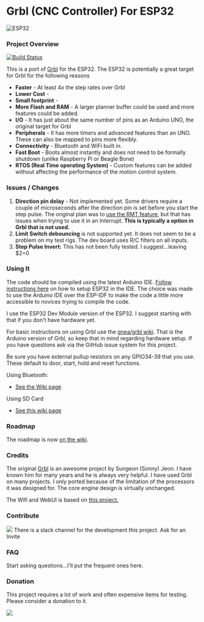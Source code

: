 

# Grbl (CNC Controller) For ESP32

![ESP32](http://www.buildlog.net/blog/wp-content/uploads/2018/10/20181007_153826.jpg)

### Project Overview

[![Build Status](https://travis-ci.org/bdring/Grbl_Esp32.svg?branch=master)](https://travis-ci.org/bdring/Grbl_Esp32)

This is a port of [Grbl](https://github.com/gnea/grbl) for the ESP32. The ESP32 is potentially a great target for Grbl for the following reasons

- **Faster** - At least 4x the step rates over Grbl
- **Lower Cost** - 
- **Small footprint** -
- **More Flash and RAM** - A larger planner buffer could be used and more features could be added.
- **I/O** - It has just about the same number of pins as an Arduino UNO, the original target for Grbl
- **Peripherals** - It has more timers and advanced features than an UNO.  These can also be mapped to pins more flexibly.
- **Connectivity** - Bluetooth and WiFi built in.
- **Fast Boot** - Boots almost instantly and does not need to be formally shutdown (unlike Raspberry Pi or Beagle Bone)
- **RTOS (Real Time operating System)** - Custom features can be added without affecting the performance of the motion control system.

### Issues / Changes

1. **Direction pin delay** - Not implemented yet. Some drivers require a couple of microseconds after the direction pin is set before you start the step pulse. The original plan was to [use the RMT feature](http://www.buildlog.net/blog/?s=rmt), but that has issues when trying to use it in an Interrupt.  **This is typically a option in Grbl that is not used.**
2. **Limit Switch debouncing** is not supported yet. It does not seem to be a problem on my test rigs. The dev board uses R/C filters on all inputs.
3. **Step Pulse Invert:** This has not been fully tested. I suggest...leaving $2=0



### Using It

The code should be compiled using the latest Arduino IDE. [Follow instructions here](https://github.com/espressif/arduino-esp32) on how to setup ESP32 in the IDE. The choice was made to use the Arduino IDE over the ESP-IDF to make the code a little more accessible to novices trying to compile the code.

I use the ESP32 Dev Module version of the ESP32. I suggest starting with that if you don't have hardware yet.

For basic instructions on using Grbl use the [gnea/grbl wiki](https://github.com/gnea/grbl/wiki). That is the Arduino version of Grbl, so keep that in mind regarding hardware setup. If you have questions ask via the GitHub issue system for this project.

Be sure you have external pullup resistors on any GPIO34-39 that you use. These default to door, start, hold and reset functions.

Using Bluetooth:

- [See the Wiki page](https://github.com/bdring/Grbl_Esp32/wiki/Using-Bluetooth)

Using SD Card

- [See this wiki page](https://github.com/bdring/Grbl_Esp32/wiki/Using-the-SD-Card)

### Roadmap

The roadmap is now [on the wiki](https://github.com/bdring/Grbl_Esp32/wiki/Development-Roadmap).

### Credits

The original [Grbl](https://github.com/gnea/grbl) is an awesome project by Sungeon (Sonny) Jeon. I have known him for many years and he is always very helpful. I have used Grbl on many projects. I only ported because of the limitation of the processors it was designed for. The core engine design is virtually unchanged.

The Wifi and WebUI is based on [this project.](https://github.com/luc-github/ESP3D-WEBUI)  

### Contribute

![](http://www.buildlog.net/blog/wp-content/uploads/2018/07/slack_hash_128.png)   There is a slack channel for the development this project. Ask for an Invite

### FAQ

Start asking questions...I'll put the frequent ones here.



### Donation

This project requires a lot of work and often expensive items for testing. Please consider a donation to it.

[![](https://www.paypalobjects.com/en_US/i/btn/btn_donateCC_LG.gif)](https://www.paypal.com/cgi-bin/webscr?cmd=_s-xclick&hosted_button_id=TKNJ9Z775VXB2)

